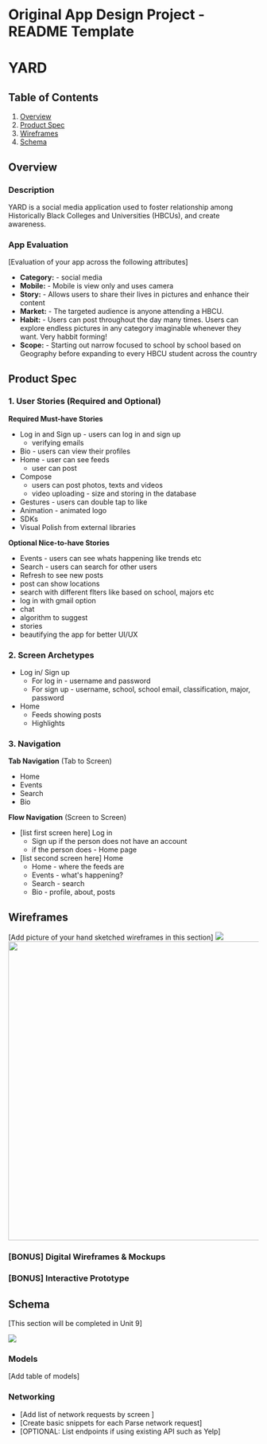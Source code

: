 Original App Design Project - README Template
===

# YARD

## Table of Contents
1. [Overview](#Overview)
3. [Product Spec](#Product-Spec)
4. [Wireframes](#Wireframes)
5. [Schema](#Schema)

## Overview
### Description
YARD is a social media application used to foster relationship among Historically Black Colleges and Universities (HBCUs), and create awareness.

### App Evaluation
[Evaluation of your app across the following attributes]
- **Category:** - social media 
- **Mobile:** - Mobile is view only and uses camera
- **Story:** - Allows users to share their lives in pictures and enhance their content 
- **Market:** - The targeted audience is anyone attending a HBCU.  
- **Habit:** - Users can post throughout the day many times. Users can explore endless pictures in any category imaginable whenever they want. Very habbit forming!
- **Scope:** - Starting out narrow focused to school by school based on Geography before expanding to every HBCU student across the country


## Product Spec

### 1. User Stories (Required and Optional)

**Required Must-have Stories**

* Log in and Sign up - users can log in and sign up
    * verifying emails
* Bio - users can view their profiles
* Home - user can see feeds 
    * user can post 
* Compose
    * users can post photos, texts and videos
    * video uploading - size and storing in the database
* Gestures - users can double tap to like 
* Animation - animated logo
* SDKs
* Visual Polish from external libraries

**Optional Nice-to-have Stories**
* Events - users can see whats happening like trends etc 
* Search - users can search for other users
* Refresh to see new posts
* post can show locations 
* search with different flters like based on school, majors etc
* log in with gmail option
* chat
* algorithm to suggest 
* stories
* beautifying the app for better UI/UX


### 2. Screen Archetypes

* Log in/ Sign up
   * For log in - username and password
   * For sign up - username, school, school email, classification, major, password
* Home
   * Feeds showing posts 
   * Highlights

### 3. Navigation

**Tab Navigation** (Tab to Screen)

* Home
* Events
* Search
* Bio

**Flow Navigation** (Screen to Screen)
* [list first screen here] Log in 
   * Sign up if the person does not have an account 
   * if the person does - Home page
* [list second screen here] Home 
   * Home - where the feeds are 
   * Events - what's happening?
   * Search - search 
   * Bio - profile, about, posts 


## Wireframes
[Add picture of your hand sketched wireframes in this section]
![](https://i.imgur.com/5G7EMNl.jpg)
<img src="YOUR_WIREFRAME_IMAGE_URL" width=600>

### [BONUS] Digital Wireframes & Mockups

### [BONUS] Interactive Prototype

## Schema 
[This section will be completed in Unit 9]

![](https://i.imgur.com/QnmjMnm.jpg)

### Models
[Add table of models]
### Networking
- [Add list of network requests by screen ]
- [Create basic snippets for each Parse network request]
- [OPTIONAL: List endpoints if using existing API such as Yelp]
